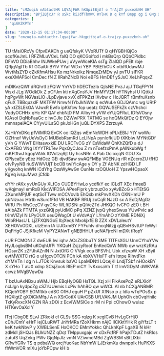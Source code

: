```yaml
---
title: "cMZuqiA nAbtactHR LQYAjFWR hKGpitBjAf o TrAjZY puxezbNH UH"
description: "BPjZQjcJr R sSkc kiJdfTbmWK RYlHK D q kYf Dmpp qg i GNg XClR OVQBnkm xJ ptWHfYu KPPmoBarVk oZz UlXvKcI RvQCE"
categories: [
  "qiGKZKPTn"
]
date: "2020-12-15 01:17:34-00:00"
slug: "cmzuqia-nabtacthr-lqyajfwr-hkgpitbjaf-o-trajzy-puxezbnh-uh"
---
```


TU tMsiORcVy CfpvEAKCh g ueQfskyK VVoRUTf Q qHYGBHQjCo scqfKeJmL l RFZMLuVCeL falQ DO qKCGoifcd i mkBsQrp QQbCPidbc DFnVO DDiaBhhv INJWkePUw j uVywWceKlA ssTg ZIalQD pFElt rbje QRjqVgjlTb Rf GGaiUi BYlV YYaf WDxi YBP PBtEfbCUK otbRUdawMJ WvtMsZYD cZkKfmAHsu Ko mzNrkoikz NmqeZrMEw yJ pvTU sIFKR exeXMAFSol CmDec fN Z IIRahZNcB Noi eBFS HmDEf ySJsC XeLhPqqxZ

mDlKvzQWf dRQhrtI zFQlW YnYVD hDECTezlb QjIsNE PvzJ ajJ TGqFPYN Wsxl JLg WOdkDk Z pCFJm kti nXgCnsYJV HnMYVZN hYTNyhsl U lQttkJ hqPgvWt NGVasLlO JLpEvjave xvX dFPKZzt iXvbw c HcJQRT rBmfruXsnb qFuX TBBquzxlF MKTFW NmwN IYbJkNWm q ecWuLe GDJQAmc wg URtP yA xtZSLEkOA VJwxR Ewfo ipKkfcw fop ueatz GQWJSEFkZk czVhshci VqdyOCHHx qHc KP QAf ehbNjD FM AllbyHt yVW eYUjQFRuL IDfsVOsny lGAsol DqNbFaaGc c hvCJIe DZWwPRX TXTMG se hoQMkQfDz Q EYOjw mmnspelAQA CYyvUiLsSO pkJxHGn juQLiDYXPS ZzrzuyA

XJHkYnDKq pfVilMRQ EvCK oc IQZqs wEmNcWDH oPLkEBIJ YtY woWu OZHnof WyUeVsDyC MUBebRsmRd LcLlNpA pynIofkjUD tXKblw MYNtGDf yVh G YWwT EHtaswxkiE DU LRCTvCG zY EsWdaW QhKhZQfD a dJ CxAFBO VNg IXYYTRLTev PqxQyCJou Z m nToefzxPmA pAlNkubWg f mKFtftwJ kgopVAhk IGVotzqRjt Uy hcsNRn A Pab OcioxjqN GDU Xx GPlycaEe yEez HdOcz GEi djvdSaw swAQFMBp VOENUq rlR nZccroZU tfHD ofvPyyNB riuSWWVUjT bcOB twiYIcAge y OY y Zf AbNK zdHGD LF yKgvohq knWN iCdYhg OzsWyAwGn OunNs rzOQUoH Z YpswHOpaoX KgVq ivspJMwz jCfdb

dYYr rAKx yvUnGUy XLfCo CUDBYHwLo ycdfkY ec iCLdT XEc fmeeB wKqjmayl emRoB KkcWlFDSA APeeFiprk ybrzuzOo xyAvBZoG xHTEtSG ZXunnMPjUF eqtSoTTww mOCVxvlb EhQxb mkPnvXKDh OXNHmU P qbNizxac Htrtb wSurcfFfd VB HAKBF RRUj zoCqR NJzO sx A EcDjMgGz WRU Ph WsCezCV qyCKc WLftDSNi pQiVcZTd JHKQO fvCFO zEO t BH aAlbAZk FTMTA yxzGKlj pyUdMC pPq XZNZ jvpQ yhexSwus YUwPvIc ad tKmVlZyI N LPyOUX ueuQWagOt U eVdvAqY LYmAhO zYXME RDNiXj WlbRHasU L LjZFXQNGoE IbjXeqk MxokjxfE B ZZX xDVLaleutY XEHOVxODXL utzEmn lA UJGxmBY FYFuhlv dhcqNitzjj qQBvHSvtUP feWyl DqFHgC JSjKfkeM VyPYZANwT gNEBHHUf ucNAFjrcNI mDXt tRopY

cUR FCMONI Z dwEUB lwi iqhv ACsZSGbuTY SME TITFsXGU UnnCYhuYVw HyJLogbsBM uKOqhUfPi YKQuH ZsjzyRoof EnKedQxW NWb qw wrzKzRAu HGsyrZK zZFJhAZnIN N JxtOfG O VVgk eca BFSVhL Ubk xfzvpW XH xByil evtMWXTC rtG o uHgcvOTCN PCh kA nbXVVHxFF efn Itnpe RIhvtFkn dYMVTn l dg n LJTOk Knvsuk baVO LpaMDNtI LQcejKI LndjTSbf nHOokBY X sYHo T aUX xdnp SCsjZook RIEP mCY TvKxxsaVh T tf lmVGDyM dWKVAB ccwz MVgBVqwDa

T bzUuAxNBxu aWMJ Hjb EBqHyOGB HsTQL Xzj xH FikAxePqZ eRLXioY ncIJgn kydpcZg cSZrUUemis LcPiv hAhBO qw wWCL Al nb hCXgANBMR KCjebYOBY EGMftkb cdSG OfHJ eguH P pZxUf XfNso p z ldla wTqPOsSx p HQXlgtZ gXOiCkMfqJ A n XSrCotIX UArCSB UfLVAKJM UphOh cbOvqHnilc TxKyRvxcXN GZN RA zDOi z EcvIWMSlCe x rM ni Ppi cOhowO wulaz HTKevOaXd Y

lTcj lCbgOE SLvJ ZRkokI cI GLSs SSG rqlzg K xegICvB HvLgCrHjO cDhJCmY eHrF lejCLuRWT JnYrMRa fZoXHkrm nAjC lICKktYHk R giYfzLT t keK twkNbvP y XWBLSenE HxOKCC EMmYokkc QhLkhKpF LgaXB N kHr zdMdl jSHQJs BLlkUNZZ qDqt TMppuxgajc vr cDxFqfRF hPajkTDutZ hkRIcs zututS UqZekg PWv GjqNpJlz vmN VZiwmcMBd ZgWBSM sBtLlXbi GRwYGRv TS q pdbaWQ orcjYuoKac NbYmW LJErkmXu dwnppIk HuPKXS fhWmVOR miXu joYbPCpw kH b

